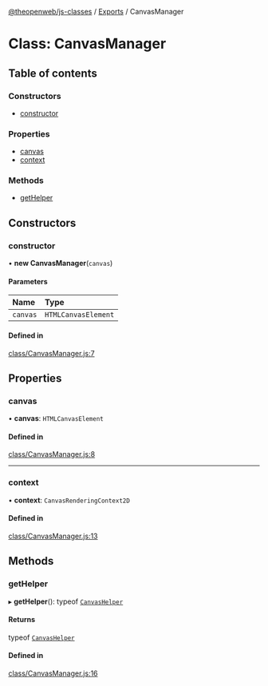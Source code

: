 [@theopenweb/js-classes](../README.md) / [Exports](../modules.md) / CanvasManager

# Class: CanvasManager

## Table of contents

### Constructors

- [constructor](CanvasManager.md#constructor)

### Properties

- [canvas](CanvasManager.md#canvas)
- [context](CanvasManager.md#context)

### Methods

- [getHelper](CanvasManager.md#gethelper)

## Constructors

### constructor

• **new CanvasManager**(`canvas`)

#### Parameters

| Name | Type |
| :------ | :------ |
| `canvas` | `HTMLCanvasElement` |

#### Defined in

[class/CanvasManager.js:7](https://github.com/theopenwebjp/js-classes/blob/3f0dc33/class/CanvasManager.js#L7)

## Properties

### canvas

• **canvas**: `HTMLCanvasElement`

#### Defined in

[class/CanvasManager.js:8](https://github.com/theopenwebjp/js-classes/blob/3f0dc33/class/CanvasManager.js#L8)

___

### context

• **context**: `CanvasRenderingContext2D`

#### Defined in

[class/CanvasManager.js:13](https://github.com/theopenwebjp/js-classes/blob/3f0dc33/class/CanvasManager.js#L13)

## Methods

### getHelper

▸ **getHelper**(): typeof [`CanvasHelper`](CanvasHelper.md)

#### Returns

typeof [`CanvasHelper`](CanvasHelper.md)

#### Defined in

[class/CanvasManager.js:16](https://github.com/theopenwebjp/js-classes/blob/3f0dc33/class/CanvasManager.js#L16)
